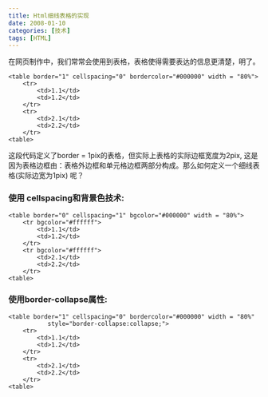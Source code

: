 ```yaml
---
title: Html细线表格的实现
date: 2008-01-10
categories: [技术]
tags: [HTML]
---
```


在网页制作中，我们常常会使用到表格，表格使得需要表达的信息更清楚，明了。

```
<table border="1" cellspacing="0" bordercolor="#000000" width = "80%">
    <tr>
        <td>1.1</td>
        <td>1.2</td>
    </tr>
    <tr>
        <td>2.1</td>
        <td>2.2</td>
    </tr>
<table>
```

这段代码定义了border = 1pix的表格，但实际上表格的实际边框宽度为2pix, 这是因为表格边框由：表格外边框和单元格边框两部分构成。那么如何定义一个细线表格(实际边宽为1pix) 呢？

### 使用 cellspacing和背景色技术:

```
<table border="0" cellspacing="1" bgcolor="#000000" width = "80%">
    <tr bgcolor="#ffffff">
        <td>1.1</td>
        <td>1.2</td>
    </tr>
    <tr bgcolor="#ffffff">
        <td>2.1</td>
        <td>2.2</td>
    </tr>
<table> 
```

### 使用border-collapse属性:

```
<table border="1" cellspacing="0" bordercolor="#000000" width = "80%"
           style="border-collapse:collapse;">
    <tr>
        <td>1.1</td>
        <td>1.2</td>
    </tr>
    <tr>
        <td>2.1</td>
        <td>2.2</td>
    </tr>
<table>
```

